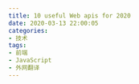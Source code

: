 ```yaml
---
title: 10 useful Web apis for 2020
date: 2020-03-13 22:00:05
categories:
- 技术
tags:
- 前端
- JavaScript
- 外网翻译
---
```

